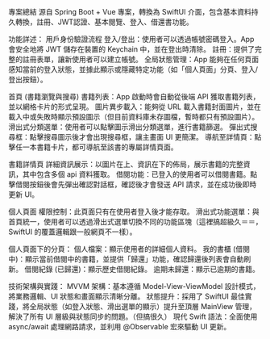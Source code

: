 專案總結
源自 Spring Boot + Vue 專案，轉換為 SwiftUI 介面，包含基本資料持久轉換，註冊、JWT認證、基本閱覽、登入、借還書功能。


功能詳述：
用戶身份驗證流程
登入/登出：使用者可以透過帳號密碼登入。App 會安全地將 JWT 儲存在裝置的 Keychain 中，並在登出時清除。
註冊：提供了完整的註冊表單，讓新使用者可以建立帳號。
全局狀態管理：App 能夠在任何頁面感知當前的登入狀態，並據此顯示或隱藏特定功能（如「個人頁面」分頁、登入/登出按鈕）。

首頁 (書籍瀏覽與搜尋)
書籍列表：App 啟動時會自動從後端 API 獲取書籍列表，並以網格卡片的形式呈現。
圖片異步載入：能夠從 URL 載入書籍封面圖片，並在載入中或失敗時顯示預設圖示（但目前資料庫未存圖檔，暫時都只有預設圖片）。
滑出式分類選單：使用者可以點擊圖示滑出分類選單，進行書籍篩選。
彈出式搜尋框：點擊搜尋圖示後才會出現搜尋框，讓主畫面 UI 更簡潔。
導航至詳情頁：點擊任一本書籍卡片，都可導航至該書的專屬詳情頁面。

書籍詳情頁
詳細資訊展示：以圖片在上、資訊在下的佈局，展示書籍的完整資訊，其中包含多個 api 資料獲取。
借閱功能：已登入的使用者可以借閱書籍。點擊借閱按鈕後會先彈出確認對話框，確認後才會發送 API 請求，並在成功後即時更新 UI。

個人頁面
權限控制：此頁面只有在使用者登入後才能存取。
滑出式功能選單：與首頁統一，使用者可以透過滑出式選單切換不同的功能區塊（這裡搞超級久＝＝，SwiftUI 的覆蓋邏輯跟一般網頁不一樣）。

個人頁面下的分頁：
個人檔案：顯示使用者的詳細個人資料。
我的書櫃 (借閱中)：顯示當前借閱中的書籍，並提供「歸還」功能，確認歸還後列表會自動刷新。
借閱紀錄 (已歸還)：顯示歷史借閱紀錄。
逾期未歸還：顯示已逾期的書籍。

技術架構與實踐：
MVVM 架構：基本遵循 Model-View-ViewModel 設計模式，將業務邏輯、UI 狀態和畫面顯示清晰分離。
狀態提升：採用了 SwiftUI 最佳實踐，將全局狀態（如登入狀態、滑出選單的顯示）提升至頂層 MainView 管理，解決了所有 UI 層級與狀態同步的問題。（但搞很久）
現代 Swift 語法：全面使用 async/await 處理網路請求，並利用 @Observable 宏來驅動 UI 更新。
